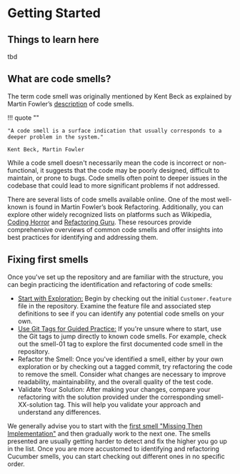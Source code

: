 # Getting Started

## Things to learn here
tbd

## What are code smells?
The term code smell was originally mentioned by Kent Beck as explained by Martin Fowler’s [description](https://www.martinfowler.com/bliki/CodeSmell.html) of code smells.

!!! quote ""

    "A code smell is a surface indication that usually corresponds to a deeper problem in the system." 
    
    Kent Beck, Martin Fowler



While a code smell doesn't necessarily mean the code is incorrect or non-functional, it suggests that the code may be poorly designed, difficult to maintain, or prone to bugs. Code smells often point to deeper issues in the codebase that could lead to more significant problems if not addressed.

There are several lists of code smells available online. One of the most well-known is found in Martin Fowler’s book Refactoring. Additionally, you can explore other widely recognized lists on platforms such as Wikipedia, [Coding Horror](https://blog.codinghorror.com/code-smells/) and [Refactoring Guru](https://refactoring.guru/refactoring/smells). These resources provide comprehensive overviews of common code smells and offer insights into best practices for identifying and addressing them.

## Fixing first smells
Once you've set up the repository and are familiar with the structure, you can begin practicing the identification and refactoring of code smells:

* [Start with Exploration:](repos/index.md#using-git-tags-to-explore-smells) Begin by checking out the initial `Customer.feature` file in the repository. Examine the feature file and associated step definitions to see if you can identify any potential code smells on your own.
* [Use Git Tags for Guided Practice:](repos/index.md#compare-with-the-solution) If you're unsure where to start, use the Git tags to jump directly to known code smells. For example, check out the smell-01 tag to explore the first documented code smell in the repository.
* Refactor the Smell: Once you've identified a smell, either by your own exploration or by checking out a tagged commit, try refactoring the code to remove the smell. Consider what changes are necessary to improve readability, maintainability, and the overall quality of the test code.
* Validate Your Solution: After making your changes, compare your refactoring with the solution provided under the corresponding smell-XX-solution tag. This will help you validate your approach and understand any differences.

We generally advise you to start with the [first smell "Missing Then Implementation"](smells/001-missing-then.md) and then gradually work to the next one. The smells presented are usually getting harder to detect and fix the higher you go up in the list. Once you are more accustomed to identifying and refactoring Cucumber smells, you can start checking out different ones in no specific order.
